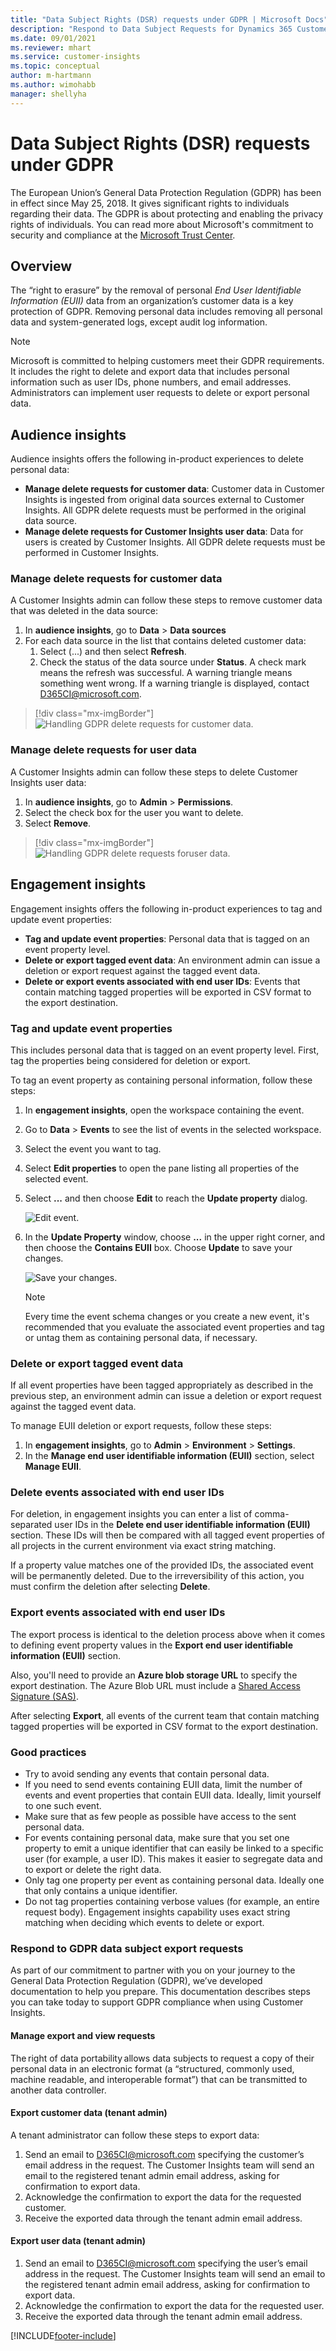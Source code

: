 ```yaml
---
title: "Data Subject Rights (DSR) requests under GDPR | Microsoft Docs"
description: "Respond to Data Subject Requests for Dynamics 365 Customer Insights."
ms.date: 09/01/2021
ms.reviewer: mhart
ms.service: customer-insights
ms.topic: conceptual
author: m-hartmann
ms.author: wimohabb
manager: shellyha
---
```


# Data Subject Rights (DSR) requests under GDPR

The European Union’s General Data Protection Regulation (GDPR) has been in effect since May 25, 2018. It gives significant rights to individuals regarding their data. The GDPR is about protecting and enabling the privacy rights of individuals. You can read more about Microsoft's commitment to security and compliance at the [Microsoft Trust Center](https://www.microsoft.com/trust-center).

## Overview

The “right to erasure” by the removal of personal *End User Identifiable Information (EUII)* data from an organization’s customer data is a key protection of GDPR. Removing personal data includes removing all personal data and system-generated logs, except audit log information.

> [!NOTE]
> Microsoft is committed to helping customers meet their GDPR requirements. It includes the right to delete and export data that includes personal information such as user IDs, phone numbers, and email addresses. Administrators can implement user requests to delete or export personal data.

## Audience insights

Audience insights offers the following in-product experiences to delete personal data:

- **Manage delete requests for customer data**: Customer data in Customer Insights is ingested from original data sources external to Customer Insights. All GDPR delete requests must be performed in the original data source.
- **Manage delete requests for Customer Insights user data**: Data for users is created by Customer Insights. All GDPR delete requests must be performed in Customer Insights.

### Manage delete requests for customer data

A Customer Insights admin can follow these steps to remove customer data that was deleted in the data source:

1. In **audience insights**, go to **Data** > **Data sources**
1. For each data source in the list that contains deleted customer data:
   1. Select (...) and then select **Refresh**.
   1. Check the status of the data source under **Status**. A check mark means the refresh was successful. A warning triangle means something went wrong. If a warning triangle is displayed, contact D365CI@microsoft.com.

> [!div class="mx-imgBorder"]
> ![Handling GDPR delete requests for customer data.](media/gdpr-data-sources.png "Handling GDPR delete requests for customer data")

### Manage delete requests for user data

A Customer Insights admin can follow these steps to delete Customer Insights user data:

1. In **audience insights**, go to **Admin** > **Permissions**.
1. Select the check box for the user you want to delete.
1. Select **Remove**.

> [!div class="mx-imgBorder"]
> ![Handling GDPR delete requests foruser data.](media/gdpr-permissions.png "Handling GDPR delete requests for user data")

## Engagement insights

Engagement insights offers the following in-product experiences to tag and update event properties:

- **Tag and update event properties**: Personal data that is tagged on an event property level.
- **Delete or export tagged event data**: An environment admin can issue a deletion or export request against the tagged event data.
- **Delete or export events associated with end user IDs**: Events that contain matching tagged properties will be exported in CSV format to the export destination.

### Tag and update event properties

This includes personal data that is tagged on an event property level. First, tag the properties being considered for deletion or export.

To tag an event property as containing personal information, follow these steps:

1. In **engagement insights**, open the workspace containing the event.
1. Go to **Data** > **Events** to see the list of events in the selected workspace.
1. Select the event you want to tag.
1. Select **Edit properties** to open the pane listing all properties of the selected event.
1. Select **...** and then choose **Edit** to reach the **Update property** dialog.

   ![Edit event.](media/edit-event.png "Edit event")

1. In the **Update Property** window, choose **...** in the upper right corner, and then choose the **Contains EUII** box. Choose **Update** to save your changes.

   ![Save your changes.](media/update-property.png "Save your changes")

   > [!NOTE]
   > Every time the event schema changes or you create a new event, it's recommended that you evaluate the associated event properties and tag or untag them as containing personal data, if necessary.

### Delete or export tagged event data

If all event properties have been tagged appropriately as described in the previous step, an environment admin can issue a deletion or export request against the tagged event data.

To manage EUII deletion or export requests, follow these steps:

1. In **engagement insights**, go to **Admin** > **Environment** > **Settings**.
1. In the **Manage end user identifiable information (EUII)** section, select **Manage EUII**.

### Delete events associated with end user IDs

For deletion, in engagement insights you can enter a list of comma-separated user IDs in the **Delete end user identifiable information (EUII)** section. These IDs will then be compared with all tagged event properties of all projects in the current environment via exact string matching. 

If a property value matches one of the provided IDs, the associated event will be permanently deleted. Due to the irreversibility of this action, you must confirm the deletion after selecting **Delete**.

### Export events associated with end user IDs

The export process is identical to the deletion process above when it comes to defining event property values in the **Export end user identifiable information (EUII)** section. 

Also, you'll need to provide an **Azure blob storage URL** to specify the export destination. The Azure Blob URL must include a [Shared Access Signature (SAS)](/azure/storage/common/storage-sas-overview).

After selecting **Export**, all events of the current team that contain matching tagged properties will be exported in CSV format to the export destination.

### Good practices

* Try to avoid sending any events that contain personal data.
* If you need to send events containing EUII data, limit the number of events and event properties that contain EUII data. Ideally, limit yourself to one such event.
* Make sure that as few people as possible have access to the sent personal data.
* For events containing personal data, make sure that you set one property to emit a unique identifier that can easily be linked to a specific user (for example, a user ID). This makes it easier to segregate data and to export or delete the right data.
* Only tag one property per event as containing personal data. Ideally one that only contains a unique identifier.
* Do not tag properties containing verbose values (for example, an entire request body). Engagement insights capability uses exact string matching when deciding which events to delete or export.

### Respond to GDPR data subject export requests

As part of our commitment to partner with you on your journey to the General Data Protection Regulation (GDPR), we’ve developed documentation to help you prepare. This documentation describes steps you can take today to support GDPR compliance when using Customer Insights.

#### Manage export and view requests

The right of data portability allows data subjects to request a copy of their personal data in an electronic format (a “structured, commonly used, machine readable, and interoperable format”) that can be transmitted to another data controller.

#### Export customer data (tenant admin)

A tenant administrator can follow these steps to export data:

1. Send an email to D365CI@microsoft.com specifying the customer’s email address in the request. The Customer Insights team will send an email to the registered tenant admin email address, asking for confirmation to export data.
2. Acknowledge the confirmation to export the data for the requested customer.
3. Receive the exported data through the tenant admin email address.

#### Export user data (tenant admin)

1. Send an email to D365CI@microsoft.com specifying the user’s email address in the request. The Customer Insights team will send an email to the registered tenant admin email address, asking for confirmation to export data.
2. Acknowledge the confirmation to export the data for the requested user.
3. Receive the exported data through the tenant admin email address.



[!INCLUDE[footer-include](../includes/footer-banner.md)]